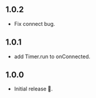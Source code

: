 ## 1.0.2

- Fix connect bug.

## 1.0.1

- add Timer.run to onConnected.

## 1.0.0

- Initial release 🎉.
